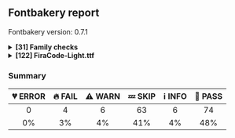 ## Fontbakery report

Fontbakery version: 0.7.1

<details>
<summary><b>[31] Family checks</b></summary>
<details>
<summary>🔥 <b>FAIL:</b> Check font has a license.</summary>

* [com.google.fonts/check/family/has_license](https://github.com/googlefonts/fontbakery/search?q=com.google.fonts/check/family/has_license)
* 🔥 **FAIL** No license file was found. Please add an OFL.txt or a LICENSE.txt file. If you are running fontbakery on a Google Fonts upstream repo, which is fine, just make sure there is a temporary license file in the same folder. [code: no-license]

</details>
<details>
<summary>ℹ <b>INFO:</b> Do we have the latest version of FontBakery installed?</summary>

* [com.google.fonts/check/fontbakery_version](https://github.com/googlefonts/fontbakery/search?q=com.google.fonts/check/fontbakery_version)
* ℹ **INFO** fontbakery (0.7.1)  - Well designed Font QA tool, written in Python 3
  INSTALLED: 0.7.1 (latest)

* 🍞 **PASS** Font Bakery is up-to-date

</details>
<details>
<summary>🍞 <b>PASS:</b> Fonts have equal numbers of glyphs?</summary>

* [com.google.fonts/check/family/equal_numbers_of_glyphs](https://github.com/googlefonts/fontbakery/search?q=com.google.fonts/check/family/equal_numbers_of_glyphs)
* 🍞 **PASS** All font files in this family have an equal total ammount of glyphs.

</details>
<details>
<summary>🍞 <b>PASS:</b> Fonts have equal glyph names?</summary>

* [com.google.fonts/check/family/equal_glyph_names](https://github.com/googlefonts/fontbakery/search?q=com.google.fonts/check/family/equal_glyph_names)
* 🍞 **PASS** All font files have identical glyph names.

</details>
<details>
<summary>🍞 <b>PASS:</b> All tabular figures must have the same width across the RIBBI-family.</summary>

* [com.google.fonts/check/family/tnum_horizontal_metrics](https://github.com/googlefonts/fontbakery/search?q=com.google.fonts/check/family/tnum_horizontal_metrics)
* 🍞 **PASS** OK

</details>
<details>
<summary>🍞 <b>PASS:</b> Does font file include unacceptable control character glyphs?</summary>

* [com.google.fonts/check/family/control_chars](https://github.com/googlefonts/fontbakery/search?q=com.google.fonts/check/family/control_chars)
* 🍞 **PASS** Unacceptable control characters were not identified.

</details>
<details>
<summary>🍞 <b>PASS:</b> Checking all files are in the same directory.</summary>

* [com.google.fonts/check/family/single_directory](https://github.com/googlefonts/fontbakery/search?q=com.google.fonts/check/family/single_directory)
* 🍞 **PASS** All files are in the same directory.

</details>
<details>
<summary>🍞 <b>PASS:</b> Is the command `ftxvalidator` (Apple Font Tool Suite) available?</summary>

* [com.google.fonts/check/ftxvalidator_is_available](https://github.com/googlefonts/fontbakery/search?q=com.google.fonts/check/ftxvalidator_is_available)
* 🍞 **PASS** ftxvalidator is available.

</details>
<details>
<summary>🍞 <b>PASS:</b> Fonts have equal unicode encodings?</summary>

* [com.google.fonts/check/family/equal_unicode_encodings](https://github.com/googlefonts/fontbakery/search?q=com.google.fonts/check/family/equal_unicode_encodings)
* 🍞 **PASS** Fonts have equal unicode encodings.

</details>
<details>
<summary>🍞 <b>PASS:</b> Make sure all font files have the same version value.</summary>

* [com.google.fonts/check/family/equal_font_versions](https://github.com/googlefonts/fontbakery/search?q=com.google.fonts/check/family/equal_font_versions)
* 🍞 **PASS** All font files have the same version.

</details>
<details>
<summary>🍞 <b>PASS:</b> Fonts have consistent PANOSE proportion?</summary>

* [com.google.fonts/check/family/panose_proportion](https://github.com/googlefonts/fontbakery/search?q=com.google.fonts/check/family/panose_proportion)
* 🍞 **PASS** Fonts have consistent PANOSE proportion.

</details>
<details>
<summary>🍞 <b>PASS:</b> Fonts have consistent PANOSE family type?</summary>

* [com.google.fonts/check/family/panose_familytype](https://github.com/googlefonts/fontbakery/search?q=com.google.fonts/check/family/panose_familytype)
* 🍞 **PASS** Fonts have consistent PANOSE family type.

</details>
<details>
<summary>🍞 <b>PASS:</b> Check that OS/2.fsSelection bold & italic settings are unique for each NameID1</summary>

* [com.adobe.fonts/check/family/bold_italic_unique_for_nameid1](https://github.com/googlefonts/fontbakery/search?q=com.adobe.fonts/check/family/bold_italic_unique_for_nameid1)
* 🍞 **PASS** The OS/2.fsSelection bold & italic settings were unique within each compatible family group.

</details>
<details>
<summary>🍞 <b>PASS:</b> Fonts have consistent underline thickness?</summary>

* [com.google.fonts/check/family/underline_thickness](https://github.com/googlefonts/fontbakery/search?q=com.google.fonts/check/family/underline_thickness)
* 🍞 **PASS** Fonts have consistent underline thickness.

</details>
<details>
<summary>🍞 <b>PASS:</b> Verify that each group of fonts with the same nameID 1 has maximum of 4 fonts</summary>

* [com.adobe.fonts/check/family/max_4_fonts_per_family_name](https://github.com/googlefonts/fontbakery/search?q=com.adobe.fonts/check/family/max_4_fonts_per_family_name)
* 🍞 **PASS** There were no more than 4 fonts per family name.

</details>
<details>
<summary>💤 <b>SKIP:</b> Does DESCRIPTION file contain broken links?</summary>

* [com.google.fonts/check/description/broken_links](https://github.com/googlefonts/fontbakery/search?q=com.google.fonts/check/description/broken_links)
* 💤 **SKIP** Unfulfilled Conditions: description

</details>
<details>
<summary>💤 <b>SKIP:</b> Is this a proper HTML snippet?</summary>

* [com.google.fonts/check/description/valid_html](https://github.com/googlefonts/fontbakery/search?q=com.google.fonts/check/description/valid_html)
* 💤 **SKIP** Unfulfilled Conditions: descfile

</details>
<details>
<summary>💤 <b>SKIP:</b> DESCRIPTION.en_us.html must have more than 200 bytes.</summary>

* [com.google.fonts/check/description/min_length](https://github.com/googlefonts/fontbakery/search?q=com.google.fonts/check/description/min_length)
* 💤 **SKIP** Unfulfilled Conditions: description

</details>
<details>
<summary>💤 <b>SKIP:</b> DESCRIPTION.en_us.html must have less than 1000 bytes.</summary>

* [com.google.fonts/check/description/max_length](https://github.com/googlefonts/fontbakery/search?q=com.google.fonts/check/description/max_length)
* 💤 **SKIP** Unfulfilled Conditions: description

</details>
<details>
<summary>💤 <b>SKIP:</b> Check METADATA.pb parse correctly. </summary>

* [com.google.fonts/check/metadata/parses](https://github.com/googlefonts/fontbakery/search?q=com.google.fonts/check/metadata/parses)
* 💤 **SKIP** Font family at 'static' lacks a METADATA.pb file.

</details>
<details>
<summary>💤 <b>SKIP:</b> Font designer field in METADATA.pb must not be 'unknown'.</summary>

* [com.google.fonts/check/metadata/unknown_designer](https://github.com/googlefonts/fontbakery/search?q=com.google.fonts/check/metadata/unknown_designer)
* 💤 **SKIP** Unfulfilled Conditions: family_metadata

</details>
<details>
<summary>💤 <b>SKIP:</b> METADATA.pb: Fontfamily is listed on Google Fonts API?</summary>

* [com.google.fonts/check/metadata/listed_on_gfonts](https://github.com/googlefonts/fontbakery/search?q=com.google.fonts/check/metadata/listed_on_gfonts)
* 💤 **SKIP** Unfulfilled Conditions: family_metadata

</details>
<details>
<summary>💤 <b>SKIP:</b> METADATA.pb: check if fonts field only has unique "full_name" values.</summary>

* [com.google.fonts/check/metadata/unique_full_name_values](https://github.com/googlefonts/fontbakery/search?q=com.google.fonts/check/metadata/unique_full_name_values)
* 💤 **SKIP** Unfulfilled Conditions: family_metadata

</details>
<details>
<summary>💤 <b>SKIP:</b> METADATA.pb: check if fonts field only contains unique style:weight pairs.</summary>

* [com.google.fonts/check/metadata/unique_weight_style_pairs](https://github.com/googlefonts/fontbakery/search?q=com.google.fonts/check/metadata/unique_weight_style_pairs)
* 💤 **SKIP** Unfulfilled Conditions: family_metadata

</details>
<details>
<summary>💤 <b>SKIP:</b> METADATA.pb license is "APACHE2", "UFL" or "OFL"?</summary>

* [com.google.fonts/check/metadata/license](https://github.com/googlefonts/fontbakery/search?q=com.google.fonts/check/metadata/license)
* 💤 **SKIP** Unfulfilled Conditions: family_metadata

</details>
<details>
<summary>💤 <b>SKIP:</b> METADATA.pb should contain at least "menu" and "latin" subsets.</summary>

* [com.google.fonts/check/metadata/menu_and_latin](https://github.com/googlefonts/fontbakery/search?q=com.google.fonts/check/metadata/menu_and_latin)
* 💤 **SKIP** Unfulfilled Conditions: family_metadata

</details>
<details>
<summary>💤 <b>SKIP:</b> METADATA.pb subsets should be alphabetically ordered.</summary>

* [com.google.fonts/check/metadata/subsets_order](https://github.com/googlefonts/fontbakery/search?q=com.google.fonts/check/metadata/subsets_order)
* 💤 **SKIP** Unfulfilled Conditions: family_metadata

</details>
<details>
<summary>💤 <b>SKIP:</b> METADATA.pb: Copyright notice is the same in all fonts?</summary>

* [com.google.fonts/check/metadata/copyright](https://github.com/googlefonts/fontbakery/search?q=com.google.fonts/check/metadata/copyright)
* 💤 **SKIP** Unfulfilled Conditions: family_metadata

</details>
<details>
<summary>💤 <b>SKIP:</b> Check that METADATA.pb family values are all the same.</summary>

* [com.google.fonts/check/metadata/familyname](https://github.com/googlefonts/fontbakery/search?q=com.google.fonts/check/metadata/familyname)
* 💤 **SKIP** Unfulfilled Conditions: family_metadata

</details>
<details>
<summary>💤 <b>SKIP:</b> METADATA.pb: According Google Fonts standards, families should have a Regular style.</summary>

* [com.google.fonts/check/metadata/has_regular](https://github.com/googlefonts/fontbakery/search?q=com.google.fonts/check/metadata/has_regular)
* 💤 **SKIP** Unfulfilled Conditions: family_metadata

</details>
<details>
<summary>💤 <b>SKIP:</b> METADATA.pb: Regular should be 400.</summary>

* [com.google.fonts/check/metadata/regular_is_400](https://github.com/googlefonts/fontbakery/search?q=com.google.fonts/check/metadata/regular_is_400)
* 💤 **SKIP** Unfulfilled Conditions: family_metadata, has_regular_style

</details>
<br>
</details>
<details>
<summary><b>[122] FiraCode-Light.ttf</b></summary>
<details>
<summary>🔥 <b>FAIL:</b> Copyright notices match canonical pattern in fonts</summary>

* [com.google.fonts/check/font_copyright](https://github.com/googlefonts/fontbakery/search?q=com.google.fonts/check/font_copyright)
* 🔥 **FAIL** Name Table entry: Copyright notices should match a pattern similar to: 'Copyright 2017 The Familyname Project Authors (git url)'
But instead we have got: 'Copyright 2012-2015 The Fira Code Project Authors (https://github.com/tonsky/FiraCode)'

</details>
<details>
<summary>🔥 <b>FAIL:</b> PPEM must be an integer on hinted fonts.</summary>

* [com.google.fonts/check/integer_ppem_if_hinted](https://github.com/googlefonts/fontbakery/search?q=com.google.fonts/check/integer_ppem_if_hinted)
* 🔥 **FAIL** This is a hinted font, so it must have bit 3 set on the flags of the head table, so that PPEM values will be rounded into and integer value.

</details>
<details>
<summary>🔥 <b>FAIL:</b> Glyph names are all valid?</summary>

* [com.google.fonts/check/valid_glyphnames](https://github.com/googlefonts/fontbakery/search?q=com.google.fonts/check/valid_glyphnames)
* 🔥 **FAIL** The following glyph names do not comply with naming conventions: ['numbersign_numbersign_numbersign.liga', 'numbersign_numbersign_numbersign_numbersign.liga', 'numbersign_underscore_parenleft.liga', 'quadrantUpperLeftAndLowerLeftAndLowerRight', 'quadrantUpperLeftAndUpperRightAndLowerLeft', 'quadrantUpperLeftAndUpperRightAndLowerRight', 'quadrantUpperRightAndLowerLeftAndLowerRight', 'whiteSquareWithUpperLeftQuadrant', 'whiteSquareWithLowerLeftQuadrant', 'whiteSquareWithLowerRightQuadrant', 'whiteSquareWithUpperRightQuadrant', 'asciitilde_asciitilde_greater.liga'] A glyph name may be up to 31 characters in length, must be entirely comprised of characters from the following set: A-Z a-z 0-9 .(period) _(underscore). and must not start with a digit or period. There are a few exceptions such as the special character ".notdef". The glyph names "twocents", "a1", and "_" are all valid, while "2cents" and ".twocents" are not.

</details>
<details>
<summary>⚠ <b>WARN:</b> Checking OS/2 achVendID.</summary>

* [com.google.fonts/check/vendor_id](https://github.com/googlefonts/fontbakery/search?q=com.google.fonts/check/vendor_id)
* ⚠ **WARN** OS/2 VendorID value 'CTDB' is not a known registered id. You should set it to your own 4 character code, and register that code with Microsoft at https://www.microsoft.com/typography/links/vendorlist.aspx [code: unknown]

</details>
<details>
<summary>⚠ <b>WARN:</b> Check if each glyph has the recommended amount of contours.</summary>

* [com.google.fonts/check/contour_count](https://github.com/googlefonts/fontbakery/search?q=com.google.fonts/check/contour_count)
* ⚠ **WARN** This check inspects the glyph outlines and detects the total number of contours in each of them. The expected values are infered from the typical ammounts of contours observed in a large collection of reference font families. The divergences listed below may simply indicate a significantly different design on some of your glyphs. On the other hand, some of these may flag actual bugs in the font such as glyphs mapped to an incorrect codepoint. Please consider reviewing the design and codepoint assignment of these to make sure they are correct.

The following glyphs do not have the recommended number of contours:

Glyph name: uniE000	Contours detected: 5	Expected: 1
Glyph name: aogonek	Contours detected: 3	Expected: 2
Glyph name: eogonek	Contours detected: 3	Expected: 2
Glyph name: Eng	Contours detected: 2	Expected: 1
Glyph name: Uogonek	Contours detected: 2	Expected: 1
Glyph name: uogonek	Contours detected: 2	Expected: 1
Glyph name: Kappa	Contours detected: 2	Expected: 1
Glyph name: kappa	Contours detected: 2	Expected: 1
Glyph name: uni03CF	Contours detected: 2	Expected: 1
Glyph name: uni040F	Contours detected: 2	Expected: 1
Glyph name: uni0426	Contours detected: 2	Expected: 1
Glyph name: uni0429	Contours detected: 2	Expected: 1
Glyph name: uni0446	Contours detected: 2	Expected: 1
Glyph name: uni0449	Contours detected: 2	Expected: 1
Glyph name: uni04C7	Contours detected: 2	Expected: 1
Glyph name: uni04C8	Contours detected: 2	Expected: 1
Glyph name: uni04FB	Contours detected: 2	Expected: 1 or 3
Glyph name: uni04FE	Contours detected: 2	Expected: 1
Glyph name: uni0524	Contours detected: 2	Expected: 1
Glyph name: uni0525	Contours detected: 2	Expected: 1
Glyph name: uni0527	Contours detected: 2	Expected: 1
Glyph name: uni0528	Contours detected: 2	Expected: 1
Glyph name: uni0529	Contours detected: 2	Expected: 1
Glyph name: uni2552	Contours detected: 1	Expected: 2
Glyph name: uni2553	Contours detected: 1	Expected: 2
Glyph name: uni2555	Contours detected: 1	Expected: 2
Glyph name: uni2556	Contours detected: 1	Expected: 2
Glyph name: uni2558	Contours detected: 1	Expected: 2
Glyph name: uni2559	Contours detected: 1	Expected: 2
Glyph name: uni255B	Contours detected: 1	Expected: 2
Glyph name: uni255C	Contours detected: 1	Expected: 2
Glyph name: uni255E	Contours detected: 1	Expected: 2
Glyph name: uni2561	Contours detected: 1	Expected: 2
Glyph name: ltshade	Contours detected: 60	Expected: 46
Glyph name: shade	Contours detected: 91	Expected: 85
Glyph name: dkshade	Contours detected: 46	Expected: 73
Glyph name: trademark	Contours detected: 1	Expected: 2
Glyph name: uni2158	Contours detected: 3	Expected: 4

</details>
<details>
<summary>⚠ <b>WARN:</b> Combined length of family and style must not exceed 20 characters.</summary>

* [com.google.fonts/check/name/family_and_style_max_length](https://github.com/googlefonts/fontbakery/search?q=com.google.fonts/check/name/family_and_style_max_length)
* ⚠ **WARN** The combined length of family and style exceeds 20 chars in the following 'WINDOWS' entries: FONT_FAMILY_NAME = 'Fira Code Light' / SUBFAMILY_NAME = 'Regular'

</details>
<details>
<summary>⚠ <b>WARN:</b> Checking correctness of monospaced metadata.</summary>

* [com.google.fonts/check/monospace](https://github.com/googlefonts/fontbakery/search?q=com.google.fonts/check/monospace)
* ⚠ **WARN** Font is monospaced but 26 glyphs (1.5643802647412757%) have a different width. You should check the widths of: ['uni200B', 'uniFEFF', 'uni0308', 'uni0307', 'gravecomb', 'acutecomb', 'uni030B', 'uni0302', 'uni030C', 'uni0306', 'uni030A', 'tildecomb', 'uni0304', 'uni0305', 'uni030F', 'uni0313', 'uni0314', 'uni0326', 'uni0327', 'uni0342', 'uni0345', 'null', '_part.numbersign', 'uniE000', 'uniE001', 'uniE002'] [code: mono-outliers]

</details>
<details>
<summary>⚠ <b>WARN:</b> Monospace font has hhea.advanceWidthMax equal to each glyph's advanceWidth?</summary>

* [com.google.fonts/check/monospace_max_advancewidth](https://github.com/googlefonts/fontbakery/search?q=com.google.fonts/check/monospace_max_advancewidth)
* ⚠ **WARN** This seems to be a monospaced font, so advanceWidth value should be the same across all glyphs, but 99.88% of them have a different value: A, Aacute, Abreve, Acircumflex, Adieresis, Agrave, Amacron, Aogonek, Aring, Atilde, AE, AEacute, B, C, Cacute, Ccaron, Ccedilla, Ccircumflex, Cdotaccent, D, Eth, Dcaron, Dcroat, E, Eacute, Ebreve, Ecaron, Ecircumflex, Edieresis, Edotaccent, Egrave, Emacron, Eogonek, F, G, Gbreve, Gcircumflex, uni0122, Gdotaccent, H, Hbar, Hcircumflex, I, IJ, Iacute, Ibreve, Icircumflex, Idieresis, Idotaccent, Igrave, Imacron, Iogonek, Itilde, J, Jcircumflex, K, uni0136, L, Lacute, Lcaron, uni013B, Ldot, Lslash, M, N, Nacute, Ncaron, uni0145, Eng, Ntilde, O, Oacute, Obreve, Ocircumflex, Odieresis, Ograve, Ohungarumlaut, Omacron, Oslash, Oslashacute, Otilde, OE, P, Thorn, Q, R, Racute, Rcaron, uni0156, S, Sacute, Scaron, Scedilla, Scircumflex, uni0218, T, Tbar, Tcaron, uni0162, uni021A, U, Uacute, Ubreve, Ucircumflex, Udieresis, Ugrave, Uhungarumlaut, Umacron, Uogonek, Uring, Utilde, V, W, Wacute, Wcircumflex, Wdieresis, Wgrave, X, Y, Yacute, Ycircumflex, Ydieresis, Ygrave, Z, Zacute, Zcaron, Zdotaccent, Cacute.loclPLK, Nacute.loclPLK, Oacute.loclPLK, Sacute.loclPLK, Zacute.loclPLK, a, aacute, abreve, acircumflex, adieresis, agrave, amacron, aogonek, aring, atilde, ae, aeacute, b, c, cacute, ccaron, ccedilla, ccircumflex, cdotaccent, d, eth, dcaron, dcroat, e, eacute, ebreve, ecaron, ecircumflex, edieresis, edotaccent, egrave, emacron, eogonek, f, g, gbreve, gcircumflex, uni0123, gdotaccent, h, hbar, hcircumflex, i, dotlessi, iacute, ibreve, icircumflex, idieresis, i.loclTRK, igrave, ij, imacron, iogonek, itilde, j, uni0237, jcircumflex, k, uni0137, kgreenlandic, l, lacute, lcaron, uni013C, ldot, lslash, m, n, nacute, napostrophe, ncaron, uni0146, eng, ntilde, o, oacute, obreve, ocircumflex, odieresis, ograve, ohungarumlaut, omacron, oslash, oslashacute, otilde, oe, p, thorn, q, r, racute, rcaron, uni0157, s, sacute, scaron, scedilla, scircumflex, uni0219, germandbls, t, tbar, tcaron, uni0163, uni021B, u, uacute, ubreve, ucircumflex, udieresis, ugrave, uhungarumlaut, umacron, uogonek, uring, utilde, v, w, wacute, wcircumflex, wdieresis, wgrave, x, y, yacute, ycircumflex, ydieresis, ygrave, z, zacute, zcaron, zdotaccent, cacute.loclPLK, nacute.loclPLK, oacute.loclPLK, sacute.loclPLK, zacute.loclPLK, x.multiply, r.ss01, w_w_w.liga, ordfeminine, ordmasculine, uni207F, uni052C, uni052A, uni052E, uni0528, uni0410, uni0411, uni0412, uni0413, uni0403, uni0490, uni0414, uni0415, uni0400, uni0401, uni0416, uni0417, uni0418, uni0419, uni040D, uni048A, uni041A, uni040C, uni041B, uni041C, uni041D, uni041E, uni041F, uni0420, uni0421, uni0422, uni0423, uni040E, uni0424, uni0425, uni0427, uni0426, uni0428, uni0429, uni040F, uni042C, uni042A, uni042B, uni0409, uni040A, uni0405, uni0404, uni042D, uni0406, uni0407, uni0408, uni040B, uni042E, uni042F, uni0402, uni0460, uni0462, uni0464, uni0466, uni0468, uni046A, uni046C, uni046E, uni0470, uni0472, uni0474, uni0476, uni0478, uni0492, uni0494, uni0496, uni0498, uni049A, uni049C, uni049E, uni04A0, uni04A2, uni04A4, uni04A6, uni0524, uni04A8, uni04AA, uni04AC, Ustraitcy, Ustraitstrokecy, uni04B2, uni04B4, uni04B6, uni04B8, uni04BA, uni0526, uni04BC, uni04BE, uni04C0, uni04C1, uni04C3, uni04C5, uni04C7, uni04C9, uni04CB, uni04CD, uni04D0, uni04D2, uni04D4, uni04D6, uni04D8, uni04DA, uni04DC, uni04DE, uni04E0, uni04E2, uni04E4, uni04E6, uni04E8, uni04EA, uni04EC, uni04EE, uni04F0, uni04F2, uni04F4, uni04F6, uni04F8, uni04FA, uni04FC, uni04FE, uni0500, uni0502, uni0504, uni0506, uni0508, uni050A, uni050C, uni050E, uni0510, uni0512, uni0514, uni0516, uni0518, uni051A, uni051C, uni051E, uni0520, uni0522, uni048C, uni048E, uni0430, uni0431, uni0432, uni0433, uni0453, uni0491, uni0434, uni0435, uni0450, uni0451, uni0436, uni0437, uni0438, uni0439, uni045D, uni048B, uni043A, uni045C, uni043B, uni043C, uni043D, uni043E, uni043F, uni0440, uni0441, uni0442, uni0443, uni045E, uni0444, uni0445, uni0447, uni0446, uni0448, uni0449, uni045F, uni044C, uni044A, uni044B, uni0459, uni045A, uni0455, uni0454, uni044D, uni0456, uni0457, uni0458, uni045B, uni044E, uni044F, uni0452, uni0461, uni0463, uni0465, uni0467, uni0469, uni046B, uni046D, uni046F, uni0471, uni0473, uni0475, uni0477, uni0479, uni0493, uni0495, uni0497, uni0499, uni049B, uni049D, uni049F, uni04A1, uni04A3, uni04A5, uni0525, uni04A7, uni04A9, uni04AB, uni04AD, ustraitcy, ustraitstrokecy, uni04B3, uni04B5, uni04B7, uni04B9, uni04BB, uni0527, uni04BD, uni04BF, uni04CF, uni04C2, uni04C4, uni04C6, uni04C8, uni04CA, uni04CC, uni04CE, uni04D1, uni04D3, uni04D5, uni04D7, uni04D9, uni04DB, uni04DD, uni04DF, uni04E1, uni04E3, uni04E5, uni04E7, uni04E9, uni04EB, uni04ED, uni04EF, uni04F1, uni04F3, uni04F5, uni04F7, uni04F9, uni04FB, uni04FD, uni04FF, uni0501, uni0503, uni0505, uni0507, uni0509, uni050B, uni050D, uni050F, uni0511, uni0513, uni0515, uni0517, uni0519, uni051B, uni051D, uni051F, uni0521, uni0523, uni048D, uni048F, uni052D, uni052B, uni052F, uni0529, Yotgreek, Alpha, Beta, Gamma, uni0394, Epsilon, Zeta, Eta, Theta, Iota, Kappa, Lambda, Mu, Nu, Xi, Omicron, Pi, Rho, Sigma, Tau, Upsilon, Phi, Chi, Psi, uni03A9, Alphatonos, Epsilontonos, Etatonos, Iotatonos, Omicrontonos, Upsilontonos, Omegatonos, Iotadieresis, Upsilondieresis, uni0370, uni0372, uni0376, uni03D8, uni03DA, uni03DC, uni03DE, uni03E0, uni03CF, uni03D2, uni03D3, uni03D4, uni03F4, uni03F7, uni03F9, uni03FA, uni03FD, uni03FE, uni03FF, uni1F08, uni1F09, uni1F0A, uni1F0B, uni1F0C, uni1F0D, uni1F0E, uni1F0F, uni1FBA, uni1FBB, uni1FB8, uni1FB9, uni1FBC, uni1F88, uni1F89, uni1F8A, uni1F8B, uni1F8C, uni1F8D, uni1F8E, uni1F8F, uni1F18, uni1F19, uni1F1A, uni1F1B, uni1F1C, uni1F1D, uni1FC8, uni1FC9, uni1F28, uni1F29, uni1F2A, uni1F2B, uni1F2C, uni1F2D, uni1F2E, uni1F2F, uni1FCA, uni1FCB, uni1FCC, uni1F98, uni1F99, uni1F9A, uni1F9B, uni1F9C, uni1F9D, uni1F9E, uni1F9F, uni1F38, uni1F39, uni1F3A, uni1F3B, uni1F3C, uni1F3D, uni1F3E, uni1F3F, uni1FDA, uni1FDB, uni1FD8, uni1FD9, uni1F48, uni1F49, uni1F4A, uni1F4B, uni1F4C, uni1F4D, uni1FF8, uni1FF9, uni1FEC, uni1F59, uni1F5B, uni1F5D, uni1F5F, uni1FEA, uni1FEB, uni1FE8, uni1FE9, uni1F68, uni1F69, uni1F6A, uni1F6B, uni1F6C, uni1F6D, uni1F6E, uni1F6F, uni1FFA, uni1FFB, uni1FFC, uni1FA8, uni1FA9, uni1FAA, uni1FAB, uni1FAC, uni1FAD, uni1FAE, uni1FAF, alpha, beta, gamma, delta, epsilon, zeta, eta, theta, iota, kappa, lambda, uni03BC, nu, xi, omicron, pi, rho, uni03C2, sigma, tau, upsilon, phi, chi, psi, omega, iotatonos, iotadieresis, iotadieresistonos, upsilontonos, upsilondieresis, upsilondieresistonos, omicrontonos, omegatonos, alphatonos, epsilontonos, etatonos, uni0371, uni0373, uni0377, reversedlunatesigmasymbol, dottedlunatesigmasymbol, reverseddottedlunatesigmasymbol, uni03D9, uni03DB, uni03DD, uni03DF, uni03E1, uni03D7, uni03D0, uni03D1, uni03D5, uni03D6, uni03F0, uni03F1, uni03F2, uni03F3, uni03F5, uni03F8, uni03FB, uni03FC, uni1F00, uni1F01, uni1F02, uni1F03, uni1F04, uni1F05, uni1F06, uni1F07, uni1F70, uni1F71, uni1FB6, uni1FB0, uni1FB1, uni1FB3, uni1FB2, uni1FB4, uni1F80, uni1F81, uni1F82, uni1F83, uni1F84, uni1F85, uni1F86, uni1F87, uni1FB7, uni1F10, uni1F11, uni1F12, uni1F13, uni1F14, uni1F15, uni1F72, uni1F73, uni1F20, uni1F21, uni1F22, uni1F23, uni1F24, uni1F25, uni1F26, uni1F27, uni1F74, uni1F75, uni1FC6, uni1FC3, uni1FC2, uni1FC4, uni1F90, uni1F91, uni1F92, uni1F93, uni1F94, uni1F95, uni1F96, uni1F97, uni1FC7, uni1F30, uni1F31, uni1F32, uni1F33, uni1F34, uni1F35, uni1F36, uni1F37, uni1F76, uni1F77, uni1FD6, uni1FD0, uni1FD1, uni1FD2, uni1FD3, uni1FD7, uni1F40, uni1F41, uni1F42, uni1F43, uni1F44, uni1F45, uni1F78, uni1F79, uni1FE4, uni1FE5, uni1F50, uni1F51, uni1F52, uni1F53, uni1F54, uni1F55, uni1F56, uni1F57, uni1F7A, uni1F7B, uni1FE6, uni1FE0, uni1FE1, uni1FE2, uni1FE3, uni1FE7, uni1F60, uni1F61, uni1F62, uni1F63, uni1F64, uni1F65, uni1F66, uni1F67, uni1F7C, uni1F7D, uni1FF6, uni1FF3, uni1FF2, uni1FF4, uni1FA0, uni1FA1, uni1FA2, uni1FA3, uni1FA4, uni1FA5, uni1FA6, uni1FA7, uni1FF7, uni1FBE, uni037A, zero, one, two, three, four, five, six, seven, eight, nine, zero.tosf, one.tosf, two.tosf, three.tosf, four.tosf, five.tosf, six.tosf, seven.tosf, eight.tosf, nine.tosf, zero.tosf.zero, zero.zero, uni2080, uni2081, uni2082, uni2083, uni2084, uni2085, uni2086, uni2087, uni2088, uni2089, zero.dnom, one.dnom, two.dnom, three.dnom, four.dnom, five.dnom, six.dnom, seven.dnom, eight.dnom, nine.dnom, zero.numr, one.numr, two.numr, three.numr, four.numr, five.numr, six.numr, seven.numr, eight.numr, nine.numr, uni2070, uni00B9, uni00B2, uni00B3, uni2074, uni2075, uni2076, uni2077, uni2078, uni2079, fraction, uni215F, onehalf, uni2153, uni2154, onequarter, threequarters, uni2155, uni2156, uni2157, uni2158, uni2159, uni215A, oneeighth, threeeighths, fiveeighths, seveneighths, asterisk, backslash, periodcentered, bullet, colon, comma, ellipsis, exclam, exclamdown, numbersign, period, question, questiondown, quotedbl, quotesingle, semicolon, slash, uni204A, underscore, underscoredbl, exclamdown.case, questiondown.case, asterisk.lc, numbersign.tosf, colon.uc, uni208D, uni208E, braceleft, braceright, bracketleft, bracketright, parenleft, parenright, uni207D, uni207E, braceleft.case, braceright.case, bracketleft.case, bracketright.case, parenleft.case, parenright.case, parenleft.dnom, parenright.dnom, parenleft.numr, parenright.numr, uni2015, emdash, endash, figuredash, hyphen, uni00AD, emdash.case, endash.case, hyphen.case, uni00AD.case, hyphen.lc, figuredash.tosf, guillemotleft, guillemotright, guilsinglleft, guilsinglright, quotedblbase, quotedblleft, quotedblright, quoteleft, quoteright, quotesinglbase, guillemotleft.case, guillemotright.case, guilsinglleft.case, guilsinglright.case, asterisk_asterisk.liga, asterisk_asterisk_asterisk.liga, asterisk_greater.liga, asterisk_slash.liga, braceleft_bar.liga, bracketleft_bar.liga, bracketright_numbersign.liga, colon_colon.liga, colon_colon_colon.liga, colon_colon_equal.liga, colon_equal.liga, colon_greater.liga, colon_less.liga, exclam_exclam.liga, exclam_exclam_period.liga, exclam_equal.liga, exclam_equal_equal.liga, hyphen_bar.liga, hyphen_hyphen.liga, hyphen_hyphen_hyphen.liga, hyphen_hyphen_greater.liga, hyphen_greater.liga, hyphen_greater_greater.liga, hyphen_less.liga, hyphen_less_less.liga, hyphen_asciitilde.liga, numbersign_braceleft.liga, numbersign_bracketleft.liga, numbersign_colon.liga, numbersign_exclam.liga, numbersign_numbersign.liga, numbersign_numbersign_numbersign.liga, numbersign_numbersign_numbersign_numbersign.liga, numbersign_equal.liga, numbersign_parenleft.liga, numbersign_question.liga, numbersign_underscore.liga, numbersign_underscore_parenleft.liga, period_hyphen.liga, period_equal.liga, period_period.liga, period_period_equal.liga, period_period_less.liga, period_period_period.liga, period_question.liga, question_colon.liga, question_equal.liga, question_period.liga, question_question.liga, semicolon_semicolon.liga, slash_asterisk.liga, slash_equal.liga, slash_equal_equal.liga, slash_greater.liga, slash_slash.liga, slash_slash_slash.liga, underscore_bar_underscore.liga, underscore_underscore.liga, numbersign_colon.liga_rem, anoteleia, uni037E, uni2007, uni2008, space, uni00A0, uni200B, space.frac, uni2007.tf, uni2007.tosf, CR, uniFEFF, cent, currency, dollar, uni20AF, Euro, florin, uni20BA, uni20BD, uni20B9, sterling, yen, cent.tosf, currency.tosf, dollar.tosf, uni20AF.tosf, Euro.tosf, uni20BA.tosf, uni20BD.tosf, uni20B9.tosf, sterling.tosf, yen.tosf, uni2219, uni2215, equalsinferior, uni207C, equivalence, integralbt, integraltp, uni208B, uni207B, plus, minus, multiply, divide, equal, notequal, greater, less, greaterequal, lessequal, plusminus, approxequal, asciitilde, logicalnot, infinity, intersection, integral, uni2206, product, summation, radical, uni00B5, partialdiff, percent, perthousand, uni208A, uni207A, revlogicalnot, infinity.case, plus.dnom, minus.dnom, equal.dnom, plus.lc, plus.numr, minus.numr, equal.numr, plus.tosf, minus.tosf, multiply.tosf, divide.tosf, equal.tosf, notequal.tosf, greater.tosf, less.tosf, greaterequal.tosf, lessequal.tosf, plusminus.tosf, approxequal.tosf, asciitilde.tosf, logicalnot.tosf, infinity.tosf, integral.tosf, product.tosf, summation.tosf, radical.tosf, partialdiff.tosf, percent.tosf, perthousand.tosf, arrowup, uni2197, arrowright, uni2198, arrowdown, uni2199, arrowleft, uni2196, arrowboth, arrowupdown, uni21E7, uni21E8, uni21E9, uni21E6, uni2B06, uni2B07, uni2B05, blackRightArrow, uni2581, uni2582, uni2583, downBlock, uni2585, uni2586, uni2587, block, upBlock, uni2594, uni258F, uni258E, uni258D, lfblock, uni258B, uni258A, uni2589, rtblock, uni2595, quadrantLowerLeft, quadrantLowerRight, quadrantUpperLeft, quadrantUpperLeftAndLowerLeftAndLowerRight, quadrantUpperLeftAndLowerRight, quadrantUpperLeftAndUpperRightAndLowerLeft, quadrantUpperLeftAndUpperRightAndLowerRight, quadrantUpperRight, quadrantUpperRightAndLowerLeft, quadrantUpperRightAndLowerLeftAndLowerRight, ltshade, shade, dkshade, uni25CF, circle, uni25EF, uni25D0, uni25D1, uni25D2, uni25D3, uni25D6, uni25D7, uni25D5, uni25F4, uni25F5, uni25F6, uni25F7, uni25C9, uni25CE, invcircle, uni25DA, uni25DB, uni25E0, uni25E1, uni25DC, uni25DD, uni25DE, uni25DF, uni25C6, uni25C7, lozenge, uni25AE, filledrect, uni25AD, uni25AF, uni250C, uni2514, uni2510, uni2518, uni253C, uni252C, uni2534, uni251C, uni2524, uni2500, uni2502, uni2561, uni2562, uni2556, uni2555, uni2563, uni2551, uni2557, uni255D, uni255C, uni255B, uni255E, uni255F, uni255A, uni2554, uni2569, uni2566, uni2560, uni2550, uni256C, uni2567, uni2568, uni2564, uni2565, uni2559, uni2558, uni2552, uni2553, uni256B, uni256A, filledbox, uni25A1, whiteSquareWithRoundedCorners, uni25A3, uni25AA, uni25AB, uni25E7, uni25E8, uni25E9, uni25EA, uni25EB, whiteSquareWithUpperLeftQuadrant, whiteSquareWithLowerLeftQuadrant, whiteSquareWithLowerRightQuadrant, whiteSquareWithUpperRightQuadrant, triagupTriangle, uni25B6, triangledown, uni25C0, triangleright, triaglf, blackUpperRightTriangle, blackLowerRightTriangle, blackLowerLeftTriangle, blackUpperLeftTriangle, uni2530, uni2512, uni2527, uni250E, uni251F, uni2541, uni252F, uni2511, uni2529, uni250D, uni2521, uni2547, uni254D, uni254F, uni257B, uni2533, uni2513, uni250F, uni2501, uni2578, uni257E, uni257A, uni2579, uni253B, uni251B, uni257F, uni2517, uni2503, uni254B, uni252B, uni2523, uni2545, uni252D, uni2535, uni253D, uni2532, uni253A, uni254A, uni2543, uni2573, uni2572, uni2571, uni254C, uni254E, uni2577, uni2574, uni257C, uni2576, uni2575, uni257D, uni2546, uni252E, uni2536, uni253E, uni2531, uni2539, uni2549, uni2544, uni2540, uni2538, uni2526, uni251A, uni251E, uni2516, uni2548, uni2537, uni252A, uni2519, uni2522, uni2515, uni2542, uni2528, uni2520, uni253F, uni2525, uni251D, lozenge.tosf, uni2610, uni2611, uni2612, uni2620, uni2639, smileface, invsmileface, sun, female, male, spade, club, heart, diamond, musicalnote, musicalnotedbl, uni2713, at, ampersand, paragraph, section, copyright, registered, trademark, degree, bar, brokenbar, uni2113, dagger, daggerdbl, estimated, uni2116, asciicircum, globeWithMeridians, house, uni21EA, uni2327, uni232B, uni2326, uni2328, uni23CE, uni218B, uni218A, section.tosf, degree.tosf, dagger.tosf, daggerdbl.tosf, ampersand_ampersand.liga, bar_bar.liga, bar_bar_bar_greater.liga, bar_bar_equal.liga, bar_bar_greater.liga, bar_braceright.liga, bar_bracketright.liga, bar_hyphen.liga, bar_equal.liga, bar_greater.liga, asciicircum_equal.liga, dollar_greater.liga, plus_plus.liga, plus_plus_plus.liga, plus_greater.liga, equal_colon_equal.liga, equal_exclam_equal.liga, equal_equal.liga, equal_equal_equal.liga, equal_equal_greater.liga, equal_greater.liga, equal_greater_greater.liga, equal_less_less.liga, equal_slash_equal.liga, greater_colon.liga, greater_hyphen.liga, greater_hyphen_greater.liga, greater_equal.liga, greater_equal_greater.liga, greater_greater.liga, greater_greater_hyphen.liga, greater_greater_equal.liga, greater_greater_greater.liga, less_asterisk.liga, less_asterisk_greater.liga, less_bar.liga, less_bar_bar.liga, less_bar_bar_bar.liga, less_bar_greater.liga, less_colon.liga, less_dollar.liga, less_dollar_greater.liga, less_exclam_hyphen_hyphen.liga, less_hyphen.liga, less_hyphen_hyphen.liga, less_hyphen_greater.liga, less_hyphen_less.liga, less_plus.liga, less_plus_greater.liga, less_equal.liga, less_equal_equal.liga, less_equal_equal_greater.liga, less_equal_greater.liga, less_equal_less.liga, less_greater.liga, less_less.liga, less_less_hyphen.liga, less_less_equal.liga, less_less_less.liga, less_asciitilde.liga, less_asciitilde_greater.liga, less_asciitilde_asciitilde.liga, less_slash.liga, less_slash_greater.liga, asciitilde_at.liga, asciitilde_hyphen.liga, asciitilde_equal.liga, asciitilde_greater.liga, asciitilde_asciitilde.liga, asciitilde_asciitilde_greater.liga, percent_percent.liga, uni03F6, uni0374, uni0375, uni0308, uni0307, gravecomb, acutecomb, uni030B, uni0302, uni030C, uni0306, uni030A, tildecomb, uni0304, uni0305, uni030F, uni0313, uni0314, uni0326, uni0327, strokeshortoverlay, strokelongoverlay, uni0326.case, uni02BC, uni02BA, uni02C9, uni02B9, acute, breve, caron, cedilla, circumflex, dieresis, dotaccent, grave, hungarumlaut, macron, ogonek, ring, tilde, caron.alt, acute.case, breve.case, caron.case, cedilla.case, circumflex.case, dieresis.case, dotaccent.case, grave.case, hungarumlaut.case, macron.case, ring.case, tilde.case, acute.loclPLK, acute.case.loclPLK, ogonek.thin, uni0342, uni0345, tonos, tonos.case, dieresistonos, uni1FBF, uni1FBD, uni1FFE, uni1FCD, uni1FDD, uni1FCE, uni1FDE, uni1FCF, uni1FDF, uni1FED, uni1FEE, uni1FC1, uni1FEF, uni1FFD, uni1FC0, uni1FEF.case, uni1FFD.case, LIG, TseHelpercy, tsehelpercy, descRoundcy, descStraightcy, descStraightcy.case, brevecy, brevecy.case, null, dieresisacutecomb, dieresisgravecomb, descTailcy.case, KsicyHELPER, hookHELPER, hookHELPER.case, ksicyHELPER, dieresistilde, _part.greater, _part.question, _part.ampersand, _part.less2, _part.greater2, _part.asterisk, _part.plus, _part.dot, uniE000, uniE001, uniE002, uniE003, uniE0A0, uniE0A1, uniE0A2, uniE0B0, uniE0B1, uniE0B2, uniE0B3 [code: should-be-monospaced]
* ⚠ **WARN** Double-width and/or zero-width glyphs were detected. These glyphs should be set to the same width as all others and then add GPOS single pos lookups that zeros/doubles the widths as needed: uni200B, uniFEFF, uni0308, uni0307, gravecomb, acutecomb, uni030B, uni0302, uni030C, uni0306, uni030A, tildecomb, uni0304, uni0305, uni030F, uni0313, uni0314, uni0326, uni0327, uni0342, uni0345, null, uniE000, uniE001, uniE002 [code: variable-monospaced]

</details>
<details>
<summary>⚠ <b>WARN:</b> Does GPOS table have kerning information?</summary>

* [com.google.fonts/check/gpos_kerning_info](https://github.com/googlefonts/fontbakery/search?q=com.google.fonts/check/gpos_kerning_info)
* ⚠ **WARN** GPOS table lacks kerning information.

</details>
<details>
<summary>💤 <b>SKIP:</b> Check copyright namerecords match license file.</summary>

* [com.google.fonts/check/name/license](https://github.com/googlefonts/fontbakery/search?q=com.google.fonts/check/name/license)
* 💤 **SKIP** Unfulfilled Conditions: license

</details>
<details>
<summary>💤 <b>SKIP:</b> Checks METADATA.pb font.name field matches family name declared on the name table.</summary>

* [com.google.fonts/check/metadata/nameid/family_name](https://github.com/googlefonts/fontbakery/search?q=com.google.fonts/check/metadata/nameid/family_name)
* 💤 **SKIP** Unfulfilled Conditions: font_metadata

</details>
<details>
<summary>💤 <b>SKIP:</b> Checks METADATA.pb font.post_script_name matches postscript name declared on the name table.</summary>

* [com.google.fonts/check/metadata/nameid/post_script_name](https://github.com/googlefonts/fontbakery/search?q=com.google.fonts/check/metadata/nameid/post_script_name)
* 💤 **SKIP** Unfulfilled Conditions: font_metadata

</details>
<details>
<summary>💤 <b>SKIP:</b> METADATA.pb font.full_name value matches fullname declared on the name table?</summary>

* [com.google.fonts/check/metadata/nameid/full_name](https://github.com/googlefonts/fontbakery/search?q=com.google.fonts/check/metadata/nameid/full_name)
* 💤 **SKIP** Unfulfilled Conditions: font_metadata

</details>
<details>
<summary>💤 <b>SKIP:</b> METADATA.pb font.name value should be same as the family name declared on the name table.</summary>

* [com.google.fonts/check/metadata/nameid/font_name](https://github.com/googlefonts/fontbakery/search?q=com.google.fonts/check/metadata/nameid/font_name)
* 💤 **SKIP** Unfulfilled Conditions: font_metadata

</details>
<details>
<summary>💤 <b>SKIP:</b> METADATA.pb font.full_name and font.post_script_name fields have equivalent values ?</summary>

* [com.google.fonts/check/metadata/match_fullname_postscript](https://github.com/googlefonts/fontbakery/search?q=com.google.fonts/check/metadata/match_fullname_postscript)
* 💤 **SKIP** Unfulfilled Conditions: font_metadata

</details>
<details>
<summary>💤 <b>SKIP:</b> METADATA.pb font.filename and font.post_script_name fields have equivalent values?</summary>

* [com.google.fonts/check/metadata/match_filename_postscript](https://github.com/googlefonts/fontbakery/search?q=com.google.fonts/check/metadata/match_filename_postscript)
* 💤 **SKIP** Unfulfilled Conditions: font_metadata

</details>
<details>
<summary>💤 <b>SKIP:</b> METADATA.pb font.name field contains font name in right format?</summary>

* [com.google.fonts/check/metadata/valid_name_values](https://github.com/googlefonts/fontbakery/search?q=com.google.fonts/check/metadata/valid_name_values)
* 💤 **SKIP** Unfulfilled Conditions: font_metadata

</details>
<details>
<summary>💤 <b>SKIP:</b> METADATA.pb font.full_name field contains font name in right format?</summary>

* [com.google.fonts/check/metadata/valid_full_name_values](https://github.com/googlefonts/fontbakery/search?q=com.google.fonts/check/metadata/valid_full_name_values)
* 💤 **SKIP** Unfulfilled Conditions: font_metadata

</details>
<details>
<summary>💤 <b>SKIP:</b> METADATA.pb font.filename field contains font name in right format?</summary>

* [com.google.fonts/check/metadata/valid_filename_values](https://github.com/googlefonts/fontbakery/search?q=com.google.fonts/check/metadata/valid_filename_values)
* 💤 **SKIP** Unfulfilled Conditions: family_metadata

</details>
<details>
<summary>💤 <b>SKIP:</b> METADATA.pb font.post_script_name field contains font name in right format?</summary>

* [com.google.fonts/check/metadata/valid_post_script_name_values](https://github.com/googlefonts/fontbakery/search?q=com.google.fonts/check/metadata/valid_post_script_name_values)
* 💤 **SKIP** Unfulfilled Conditions: font_metadata

</details>
<details>
<summary>💤 <b>SKIP:</b> Copyright notices match canonical pattern in METADATA.pb</summary>

* [com.google.fonts/check/metadata/valid_copyright](https://github.com/googlefonts/fontbakery/search?q=com.google.fonts/check/metadata/valid_copyright)
* 💤 **SKIP** Unfulfilled Conditions: font_metadata

</details>
<details>
<summary>💤 <b>SKIP:</b> Copyright notice on METADATA.pb should not contain 'Reserved Font Name'.</summary>

* [com.google.fonts/check/metadata/reserved_font_name](https://github.com/googlefonts/fontbakery/search?q=com.google.fonts/check/metadata/reserved_font_name)
* 💤 **SKIP** Unfulfilled Conditions: font_metadata

</details>
<details>
<summary>💤 <b>SKIP:</b> METADATA.pb: Copyright notice shouldn't exceed 500 chars.</summary>

* [com.google.fonts/check/metadata/copyright_max_length](https://github.com/googlefonts/fontbakery/search?q=com.google.fonts/check/metadata/copyright_max_length)
* 💤 **SKIP** Unfulfilled Conditions: font_metadata

</details>
<details>
<summary>💤 <b>SKIP:</b> METADATA.pb: Filename is set canonically?</summary>

* [com.google.fonts/check/metadata/canonical_filename](https://github.com/googlefonts/fontbakery/search?q=com.google.fonts/check/metadata/canonical_filename)
* 💤 **SKIP** Unfulfilled Conditions: font_metadata, canonical_filename

</details>
<details>
<summary>💤 <b>SKIP:</b> METADATA.pb font.style "italic" matches font internals?</summary>

* [com.google.fonts/check/metadata/italic_style](https://github.com/googlefonts/fontbakery/search?q=com.google.fonts/check/metadata/italic_style)
* 💤 **SKIP** Unfulfilled Conditions: font_metadata

</details>
<details>
<summary>💤 <b>SKIP:</b> METADATA.pb font.style "normal" matches font internals?</summary>

* [com.google.fonts/check/metadata/normal_style](https://github.com/googlefonts/fontbakery/search?q=com.google.fonts/check/metadata/normal_style)
* 💤 **SKIP** Unfulfilled Conditions: font_metadata

</details>
<details>
<summary>💤 <b>SKIP:</b> METADATA.pb font.name and font.full_name fields match the values declared on the name table?</summary>

* [com.google.fonts/check/metadata/nameid/family_and_full_names](https://github.com/googlefonts/fontbakery/search?q=com.google.fonts/check/metadata/nameid/family_and_full_names)
* 💤 **SKIP** Unfulfilled Conditions: font_metadata

</details>
<details>
<summary>💤 <b>SKIP:</b> METADATA.pb: Check if fontname is not camel cased.</summary>

* [com.google.fonts/check/metadata/fontname_not_camel_cased](https://github.com/googlefonts/fontbakery/search?q=com.google.fonts/check/metadata/fontname_not_camel_cased)
* 💤 **SKIP** Unfulfilled Conditions: font_metadata

</details>
<details>
<summary>💤 <b>SKIP:</b> METADATA.pb: Check font name is the same as family name.</summary>

* [com.google.fonts/check/metadata/match_name_familyname](https://github.com/googlefonts/fontbakery/search?q=com.google.fonts/check/metadata/match_name_familyname)
* 💤 **SKIP** Unfulfilled Conditions: family_metadata, font_metadata

</details>
<details>
<summary>💤 <b>SKIP:</b> METADATA.pb: Check that font weight has a canonical value.</summary>

* [com.google.fonts/check/metadata/canonical_weight_value](https://github.com/googlefonts/fontbakery/search?q=com.google.fonts/check/metadata/canonical_weight_value)
* 💤 **SKIP** Unfulfilled Conditions: font_metadata

</details>
<details>
<summary>💤 <b>SKIP:</b> Checking OS/2 usWeightClass matches weight specified at METADATA.pb.</summary>

* [com.google.fonts/check/metadata/os2_weightclass](https://github.com/googlefonts/fontbakery/search?q=com.google.fonts/check/metadata/os2_weightclass)
* 💤 **SKIP** Unfulfilled Conditions: font_metadata

</details>
<details>
<summary>💤 <b>SKIP:</b> METADATA.pb weight matches postScriptName.</summary>

* [com.google.fonts/check/metadata/match_weight_postscript](https://github.com/googlefonts/fontbakery/search?q=com.google.fonts/check/metadata/match_weight_postscript)
* 💤 **SKIP** Unfulfilled Conditions: font_metadata

</details>
<details>
<summary>💤 <b>SKIP:</b> METADATA.pb: Font styles are named canonically?</summary>

* [com.google.fonts/check/metatada/canonical_style_names](https://github.com/googlefonts/fontbakery/search?q=com.google.fonts/check/metatada/canonical_style_names)
* 💤 **SKIP** Unfulfilled Conditions: font_metadata

</details>
<details>
<summary>💤 <b>SKIP:</b> Version number has increased since previous release on Google Fonts?</summary>

* [com.google.fonts/check/version_bump](https://github.com/googlefonts/fontbakery/search?q=com.google.fonts/check/version_bump)
* 💤 **SKIP** Unfulfilled Conditions: api_gfonts_ttFont, github_gfonts_ttFont

</details>
<details>
<summary>💤 <b>SKIP:</b> Glyphs are similiar to Google Fonts version?</summary>

* [com.google.fonts/check/production_glyphs_similarity](https://github.com/googlefonts/fontbakery/search?q=com.google.fonts/check/production_glyphs_similarity)
* 💤 **SKIP** Unfulfilled Conditions: api_gfonts_ttFont

</details>
<details>
<summary>💤 <b>SKIP:</b> Check font has same encoded glyphs as version hosted on fonts.google.com</summary>

* [com.google.fonts/check/production_encoded_glyphs](https://github.com/googlefonts/fontbakery/search?q=com.google.fonts/check/production_encoded_glyphs)
* 💤 **SKIP** Unfulfilled Conditions: api_gfonts_ttFont

</details>
<details>
<summary>💤 <b>SKIP:</b> Copyright field for this font on METADATA.pb matches all copyright notice entries on the name table ?</summary>

* [com.google.fonts/check/metadata/nameid/copyright](https://github.com/googlefonts/fontbakery/search?q=com.google.fonts/check/metadata/nameid/copyright)
* 💤 **SKIP** Unfulfilled Conditions: font_metadata

</details>
<details>
<summary>💤 <b>SKIP:</b> Check a static ttf can be generated from a variable font. </summary>

* [com.google.fonts/check/varfont/generate_static](https://github.com/googlefonts/fontbakery/search?q=com.google.fonts/check/varfont/generate_static)
* 💤 **SKIP** Unfulfilled Conditions: is_variable_font

</details>
<details>
<summary>💤 <b>SKIP:</b> Check that variable fonts have an HVAR table. </summary>

* [com.google.fonts/check/varfont/has_HVAR](https://github.com/googlefonts/fontbakery/search?q=com.google.fonts/check/varfont/has_HVAR)
* 💤 **SKIP** Unfulfilled Conditions: is_variable_font

</details>
<details>
<summary>💤 <b>SKIP:</b> All name entries referenced by fvar instances exist on the name table?</summary>

* [com.google.fonts/check/fvar_name_entries](https://github.com/googlefonts/fontbakery/search?q=com.google.fonts/check/fvar_name_entries)
* 💤 **SKIP** Unfulfilled Conditions: is_variable_font

</details>
<details>
<summary>💤 <b>SKIP:</b> A variable font must have named instances.</summary>

* [com.google.fonts/check/varfont_has_instances](https://github.com/googlefonts/fontbakery/search?q=com.google.fonts/check/varfont_has_instances)
* 💤 **SKIP** Unfulfilled Conditions: is_variable_font

</details>
<details>
<summary>💤 <b>SKIP:</b> Variable font weight coordinates must be multiples of 100.</summary>

* [com.google.fonts/check/varfont_weight_instances](https://github.com/googlefonts/fontbakery/search?q=com.google.fonts/check/varfont_weight_instances)
* 💤 **SKIP** Unfulfilled Conditions: is_variable_font

</details>
<details>
<summary>💤 <b>SKIP:</b> Are there caret positions declared for every ligature?</summary>

* [com.google.fonts/check/ligature_carets](https://github.com/googlefonts/fontbakery/search?q=com.google.fonts/check/ligature_carets)
* 💤 **SKIP** Unfulfilled Conditions: ligature_glyphs

</details>
<details>
<summary>💤 <b>SKIP:</b> Is there kerning info for non-ligated sequences?</summary>

* [com.google.fonts/check/kerning_for_non_ligated_sequences](https://github.com/googlefonts/fontbakery/search?q=com.google.fonts/check/kerning_for_non_ligated_sequences)
* 💤 **SKIP** Unfulfilled Conditions: ligatures, has_kerning_info

</details>
<details>
<summary>💤 <b>SKIP:</b> FontForge validation outputs error messages?</summary>

* [com.google.fonts/check/fontforge_stderr](https://github.com/googlefonts/fontbakery/search?q=com.google.fonts/check/fontforge_stderr)
* 💤 **SKIP** Unfulfilled Conditions: fontforge_check_results

</details>
<details>
<summary>💤 <b>SKIP:</b> FontForge checks.</summary>

* [com.google.fonts/check/fontforge](https://github.com/googlefonts/fontbakery/search?q=com.google.fonts/check/fontforge)
* 💤 **SKIP** Unfulfilled Conditions: fontforge_check_results

</details>
<details>
<summary>💤 <b>SKIP:</b> Is the CFF subr/gsubr call depth > 10?</summary>

* [com.adobe.fonts/check/cff_call_depth](https://github.com/googlefonts/fontbakery/search?q=com.adobe.fonts/check/cff_call_depth)
* 💤 **SKIP** Unfulfilled Conditions: is_cff

</details>
<details>
<summary>💤 <b>SKIP:</b> Is the CFF2 subr/gsubr call depth > 10?</summary>

* [com.adobe.fonts/check/cff2_call_depth](https://github.com/googlefonts/fontbakery/search?q=com.adobe.fonts/check/cff2_call_depth)
* 💤 **SKIP** Unfulfilled Conditions: is_cff2

</details>
<details>
<summary>💤 <b>SKIP:</b> CFF table FontName must match name table ID 6 (PostScript name).</summary>

* [com.adobe.fonts/check/name/postscript_vs_cff](https://github.com/googlefonts/fontbakery/search?q=com.adobe.fonts/check/name/postscript_vs_cff)
* 💤 **SKIP** Unfulfilled Conditions: is_cff

</details>
<details>
<summary>💤 <b>SKIP:</b> The variable font 'wght' (Weight) axis coordinate must be 400 on the 'Regular' instance.</summary>

* [com.google.fonts/check/varfont/regular_wght_coord](https://github.com/googlefonts/fontbakery/search?q=com.google.fonts/check/varfont/regular_wght_coord)
* 💤 **SKIP** Unfulfilled Conditions: is_variable_font, regular_wght_coord

</details>
<details>
<summary>💤 <b>SKIP:</b> The variable font 'wdth' (Width) axis coordinate must be 100 on the 'Regular' instance.</summary>

* [com.google.fonts/check/varfont/regular_wdth_coord](https://github.com/googlefonts/fontbakery/search?q=com.google.fonts/check/varfont/regular_wdth_coord)
* 💤 **SKIP** Unfulfilled Conditions: is_variable_font, regular_wdth_coord

</details>
<details>
<summary>💤 <b>SKIP:</b> The variable font 'slnt' (Slant) axis coordinate must be zero on the 'Regular' instance.</summary>

* [com.google.fonts/check/varfont/regular_slnt_coord](https://github.com/googlefonts/fontbakery/search?q=com.google.fonts/check/varfont/regular_slnt_coord)
* 💤 **SKIP** Unfulfilled Conditions: is_variable_font, regular_slnt_coord

</details>
<details>
<summary>💤 <b>SKIP:</b> The variable font 'ital' (Italic) axis coordinate must be zero on the 'Regular' instance.</summary>

* [com.google.fonts/check/varfont/regular_ital_coord](https://github.com/googlefonts/fontbakery/search?q=com.google.fonts/check/varfont/regular_ital_coord)
* 💤 **SKIP** Unfulfilled Conditions: is_variable_font, regular_ital_coord

</details>
<details>
<summary>💤 <b>SKIP:</b> The variable font 'opsz' (Optical Size) axis coordinate should be between 9 and 13 on the 'Regular' instance.</summary>

* [com.google.fonts/check/varfont/regular_opsz_coord](https://github.com/googlefonts/fontbakery/search?q=com.google.fonts/check/varfont/regular_opsz_coord)
* 💤 **SKIP** Unfulfilled Conditions: is_variable_font, regular_opsz_coord

</details>
<details>
<summary>💤 <b>SKIP:</b> The variable font 'wght' (Weight) axis coordinate must be 700 on the 'Bold' instance.</summary>

* [com.google.fonts/check/varfont/bold_wght_coord](https://github.com/googlefonts/fontbakery/search?q=com.google.fonts/check/varfont/bold_wght_coord)
* 💤 **SKIP** Unfulfilled Conditions: is_variable_font, bold_wght_coord

</details>
<details>
<summary>💤 <b>SKIP:</b> The variable font 'wght' (Weight) axis coordinate must be within spec range of 1 to 1000 on all instances.</summary>

* [com.google.fonts/check/wght_valid_range](https://github.com/googlefonts/fontbakery/search?q=com.google.fonts/check/wght_valid_range)
* 💤 **SKIP** Unfulfilled Conditions: is_variable_font

</details>
<details>
<summary>ℹ <b>INFO:</b> Show hinting filesize impact.</summary>

* [com.google.fonts/check/hinting_impact](https://github.com/googlefonts/fontbakery/search?q=com.google.fonts/check/hinting_impact)
* ℹ **INFO** Hinting filesize impact:

|  | static/FiraCode-Light.ttf |
|:--- | ---:|
| Dehinted Size | 160.8kb |
| Hinted Size | 218.8kb |
| Increase | 58.0kb |
| Change   | 36.0 % |


</details>
<details>
<summary>ℹ <b>INFO:</b> EPAR table present in font?</summary>

* [com.google.fonts/check/epar](https://github.com/googlefonts/fontbakery/search?q=com.google.fonts/check/epar)
* ℹ **INFO** EPAR table not present in font. To learn more see https://github.com/googlefonts/fontbakery/issues/818

</details>
<details>
<summary>ℹ <b>INFO:</b> Is 'gasp' table set to optimize rendering?</summary>

* [com.google.fonts/check/gasp](https://github.com/googlefonts/fontbakery/search?q=com.google.fonts/check/gasp)
* ℹ **INFO** These are the ppm ranges declared on the gasp table:

PPM <= 65535:
	flag = 0x0F
	- Use gridfitting
	- Use grayscale rendering
	- Use gridfitting with ClearType symmetric smoothing
	- Use smoothing along multiple axes with ClearType®

* 🍞 **PASS** 'gasp' table is correctly set, with one gaspRange:value of 0xFFFF:0x0F.

</details>
<details>
<summary>ℹ <b>INFO:</b> Check for font-v versioning </summary>

* [com.google.fonts/check/fontv](https://github.com/googlefonts/fontbakery/search?q=com.google.fonts/check/fontv)
* ℹ **INFO** Version string is: "Version 1.207; ttfautohint (v1.8.2) -l 8 -r 50 -G 200 -x 14 -D latn -f none -a nnn -X """
The version string must ideally include a git commit hash and either a 'dev' or a 'release' suffix such as in the example below:
"Version 1.3; git-0d08353-release"

</details>
<details>
<summary>ℹ <b>INFO:</b> Font contains all required tables?</summary>

* [com.google.fonts/check/required_tables](https://github.com/googlefonts/fontbakery/search?q=com.google.fonts/check/required_tables)
* ℹ **INFO** This font contains the following optional tables [GPOS, loca, fpgm, gasp, cvt , DSIG, prep, GSUB]
* 🍞 **PASS** Font contains all required tables.

</details>
<details>
<summary>🍞 <b>PASS:</b> Checking file is named canonically.</summary>

* [com.google.fonts/check/canonical_filename](https://github.com/googlefonts/fontbakery/search?q=com.google.fonts/check/canonical_filename)
* 🍞 **PASS** static/FiraCode-Light.ttf is named canonically.

</details>
<details>
<summary>🍞 <b>PASS:</b> Checking OS/2 fsType.</summary>

* [com.google.fonts/check/fstype](https://github.com/googlefonts/fontbakery/search?q=com.google.fonts/check/fstype)
* 🍞 **PASS** OS/2 fsType is properly set to zero.

</details>
<details>
<summary>🍞 <b>PASS:</b> Substitute copyright, registered and trademark symbols in name table entries.</summary>

* [com.google.fonts/check/name/unwanted_chars](https://github.com/googlefonts/fontbakery/search?q=com.google.fonts/check/name/unwanted_chars)
* 🍞 **PASS** No need to substitute copyright, registered and trademark symbols in name table entries of this font.

</details>
<details>
<summary>🍞 <b>PASS:</b> Checking OS/2 usWeightClass.</summary>

* [com.google.fonts/check/usweightclass](https://github.com/googlefonts/fontbakery/search?q=com.google.fonts/check/usweightclass)
* 🍞 **PASS** OS/2 usWeightClass value looks good!

</details>
<details>
<summary>🍞 <b>PASS:</b> "License URL matches License text on name table?</summary>

* [com.google.fonts/check/name/license_url](https://github.com/googlefonts/fontbakery/search?q=com.google.fonts/check/name/license_url)
* 🍞 **PASS** Font has a valid license URL in NAME table.

</details>
<details>
<summary>🍞 <b>PASS:</b> Description strings in the name table must not exceed 200 characters.</summary>

* [com.google.fonts/check/name/description_max_length](https://github.com/googlefonts/fontbakery/search?q=com.google.fonts/check/name/description_max_length)
* 🍞 **PASS** All description name records have reasonably small lengths.

</details>
<details>
<summary>🍞 <b>PASS:</b> Version format is correct in 'name' table?</summary>

* [com.google.fonts/check/name/version_format](https://github.com/googlefonts/fontbakery/search?q=com.google.fonts/check/name/version_format)
* 🍞 **PASS** Version format in NAME table entries is correct.

</details>
<details>
<summary>🍞 <b>PASS:</b> Font has ttfautohint params? </summary>

* [com.google.fonts/check/has_ttfautohint_params](https://github.com/googlefonts/fontbakery/search?q=com.google.fonts/check/has_ttfautohint_params)
* 🍞 **PASS** Font has ttfautohint params (-l 8 -r 50 -G 200 -x 14 -D latn -f none -a nnn -X "")

</details>
<details>
<summary>🍞 <b>PASS:</b> Font has old ttfautohint applied?</summary>

* [com.google.fonts/check/old_ttfautohint](https://github.com/googlefonts/fontbakery/search?q=com.google.fonts/check/old_ttfautohint)
* 🍞 **PASS** ttfautohint available in the system (1.8.2) is older than the one used in the font (1.8.2).

</details>
<details>
<summary>🍞 <b>PASS:</b> Make sure family name does not begin with a digit.</summary>

* [com.google.fonts/check/name/familyname_first_char](https://github.com/googlefonts/fontbakery/search?q=com.google.fonts/check/name/familyname_first_char)
* 🍞 **PASS** Font family name first character is not a digit.

</details>
<details>
<summary>🍞 <b>PASS:</b> Font has all expected currency sign characters?</summary>

* [com.google.fonts/check/currency_chars](https://github.com/googlefonts/fontbakery/search?q=com.google.fonts/check/currency_chars)
* 🍞 **PASS** Font has all expected currency sign characters.

</details>
<details>
<summary>🍞 <b>PASS:</b> Are there non-ASCII characters in ASCII-only NAME table entries?</summary>

* [com.google.fonts/check/name/ascii_only_entries](https://github.com/googlefonts/fontbakery/search?q=com.google.fonts/check/name/ascii_only_entries)
* 🍞 **PASS** None of the ASCII-only NAME table entries contain non-ASCII characteres.

</details>
<details>
<summary>🍞 <b>PASS:</b> Stricter unitsPerEm criteria for Google Fonts. </summary>

* [com.google.fonts/check/unitsperem_strict](https://github.com/googlefonts/fontbakery/search?q=com.google.fonts/check/unitsperem_strict)
* 🍞 **PASS** Font em size is good (unitsPerEm = 2000).

</details>
<details>
<summary>🍞 <b>PASS:</b> Checking OS/2 fsSelection value.</summary>

* [com.google.fonts/check/fsselection](https://github.com/googlefonts/fontbakery/search?q=com.google.fonts/check/fsselection)
* 🍞 **PASS** OS/2 fsSelection REGULAR bit is properly set.
* 🍞 **PASS** OS/2 fsSelection ITALIC bit is properly set.
* 🍞 **PASS** OS/2 fsSelection BOLD bit is properly set.

</details>
<details>
<summary>🍞 <b>PASS:</b> Checking post.italicAngle value.</summary>

* [com.google.fonts/check/italic_angle](https://github.com/googlefonts/fontbakery/search?q=com.google.fonts/check/italic_angle)
* 🍞 **PASS** Value of post.italicAngle is 0.0 with style='Light'.

</details>
<details>
<summary>🍞 <b>PASS:</b> Checking head.macStyle value.</summary>

* [com.google.fonts/check/mac_style](https://github.com/googlefonts/fontbakery/search?q=com.google.fonts/check/mac_style)
* 🍞 **PASS** head macStyle ITALIC bit is properly set.
* 🍞 **PASS** head macStyle BOLD bit is properly set.

</details>
<details>
<summary>🍞 <b>PASS:</b> Font has all mandatory 'name' table entries ?</summary>

* [com.google.fonts/check/name/mandatory_entries](https://github.com/googlefonts/fontbakery/search?q=com.google.fonts/check/name/mandatory_entries)
* 🍞 **PASS** Font contains values for all mandatory name table entries.

</details>
<details>
<summary>🍞 <b>PASS:</b> Check name table: FONT_FAMILY_NAME entries. </summary>

* [com.google.fonts/check/name/familyname](https://github.com/googlefonts/fontbakery/search?q=com.google.fonts/check/name/familyname)
* 🍞 **PASS** FONT_FAMILY_NAME entries are all good.

</details>
<details>
<summary>🍞 <b>PASS:</b> Check name table: FONT_SUBFAMILY_NAME entries. </summary>

* [com.google.fonts/check/name/subfamilyname](https://github.com/googlefonts/fontbakery/search?q=com.google.fonts/check/name/subfamilyname)
* 🍞 **PASS** FONT_SUBFAMILY_NAME entries are all good.

</details>
<details>
<summary>🍞 <b>PASS:</b> Check name table: FULL_FONT_NAME entries. </summary>

* [com.google.fonts/check/name/fullfontname](https://github.com/googlefonts/fontbakery/search?q=com.google.fonts/check/name/fullfontname)
* 🍞 **PASS** FULL_FONT_NAME entries are all good.

</details>
<details>
<summary>🍞 <b>PASS:</b> Check name table: POSTSCRIPT_NAME entries. </summary>

* [com.google.fonts/check/name/postscriptname](https://github.com/googlefonts/fontbakery/search?q=com.google.fonts/check/name/postscriptname)
* 🍞 **PASS** POSTCRIPT_NAME entries are all good.

</details>
<details>
<summary>🍞 <b>PASS:</b> Check name table: TYPOGRAPHIC_FAMILY_NAME entries. </summary>

* [com.google.fonts/check/name/typographicfamilyname](https://github.com/googlefonts/fontbakery/search?q=com.google.fonts/check/name/typographicfamilyname)
* 🍞 **PASS** TYPOGRAPHIC_FAMILY_NAME entries are all good.

</details>
<details>
<summary>🍞 <b>PASS:</b> Check name table: TYPOGRAPHIC_SUBFAMILY_NAME entries. </summary>

* [com.google.fonts/check/name/typographicsubfamilyname](https://github.com/googlefonts/fontbakery/search?q=com.google.fonts/check/name/typographicsubfamilyname)
* 🍞 **PASS** TYPOGRAPHIC_SUBFAMILY_NAME entries are all good.

</details>
<details>
<summary>🍞 <b>PASS:</b> Length of copyright notice must not exceed 500 characters. </summary>

* [com.google.fonts/check/name/copyright_length](https://github.com/googlefonts/fontbakery/search?q=com.google.fonts/check/name/copyright_length)
* 🍞 **PASS** All copyright notice name entries on the 'name' table are shorter than 500 characters.

</details>
<details>
<summary>🍞 <b>PASS:</b> Familyname must be unique according to namecheck.fontdata.com </summary>

* [com.google.fonts/check/fontdata_namecheck](https://github.com/googlefonts/fontbakery/search?q=com.google.fonts/check/fontdata_namecheck)
* 🍞 **PASS** Font familyname seems to be unique.

</details>
<details>
<summary>🍞 <b>PASS:</b> Font enables smart dropout control in "prep" table instructions?</summary>

* [com.google.fonts/check/smart_dropout](https://github.com/googlefonts/fontbakery/search?q=com.google.fonts/check/smart_dropout)
* 🍞 **PASS** 'prep' table contains instructions enabling smart dropout control.

</details>
<details>
<summary>🍞 <b>PASS:</b> There must not be VTT Talk sources in the font.</summary>

* [com.google.fonts/check/vttclean](https://github.com/googlefonts/fontbakery/search?q=com.google.fonts/check/vttclean)
* 🍞 **PASS** There are no tables with VTT Talk sources embedded in the font.

</details>
<details>
<summary>🍞 <b>PASS:</b> Are there unwanted Apple tables?</summary>

* [com.google.fonts/check/aat](https://github.com/googlefonts/fontbakery/search?q=com.google.fonts/check/aat)
* 🍞 **PASS** There are no unwanted AAT tables.

</details>
<details>
<summary>🍞 <b>PASS:</b> Name table records must not have trailing spaces.</summary>

* [com.google.fonts/check/name/trailing_spaces](https://github.com/googlefonts/fontbakery/search?q=com.google.fonts/check/name/trailing_spaces)
* 🍞 **PASS** No trailing spaces on name table entries.

</details>
<details>
<summary>🍞 <b>PASS:</b> Checking OS/2 usWinAscent & usWinDescent.</summary>

* [com.google.fonts/check/family/win_ascent_and_descent](https://github.com/googlefonts/fontbakery/search?q=com.google.fonts/check/family/win_ascent_and_descent)
* 🍞 **PASS** OS/2 usWinAscent & usWinDescent values look good!

</details>
<details>
<summary>🍞 <b>PASS:</b> Checking OS/2 Metrics match hhea Metrics.</summary>

* [com.google.fonts/check/os2_metrics_match_hhea](https://github.com/googlefonts/fontbakery/search?q=com.google.fonts/check/os2_metrics_match_hhea)
* 🍞 **PASS** OS/2.sTypoAscender/Descender values match hhea.ascent/descent.

</details>
<details>
<summary>🍞 <b>PASS:</b> Checking with ftxvalidator.</summary>

* [com.google.fonts/check/ftxvalidator](https://github.com/googlefonts/fontbakery/search?q=com.google.fonts/check/ftxvalidator)
* 🍞 **PASS** ftxvalidator passed this file

</details>
<details>
<summary>🍞 <b>PASS:</b> Checking with ots-sanitize.</summary>

* [com.google.fonts/check/ots](https://github.com/googlefonts/fontbakery/search?q=com.google.fonts/check/ots)
* 🍞 **PASS** ots-sanitize passed this file

</details>
<details>
<summary>🍞 <b>PASS:</b> Font contains .notdef as first glyph?</summary>

* [com.google.fonts/check/mandatory_glyphs](https://github.com/googlefonts/fontbakery/search?q=com.google.fonts/check/mandatory_glyphs)
* 🍞 **PASS** Font contains the .notdef glyph as the first glyph, it does not have a Unicode value assigned and contains a drawing.

</details>
<details>
<summary>🍞 <b>PASS:</b> Font contains glyphs for whitespace characters?</summary>

* [com.google.fonts/check/whitespace_glyphs](https://github.com/googlefonts/fontbakery/search?q=com.google.fonts/check/whitespace_glyphs)
* 🍞 **PASS** Font contains glyphs for whitespace characters.

</details>
<details>
<summary>🍞 <b>PASS:</b> Font has **proper** whitespace glyph names?</summary>

* [com.google.fonts/check/whitespace_glyphnames](https://github.com/googlefonts/fontbakery/search?q=com.google.fonts/check/whitespace_glyphnames)
* 🍞 **PASS** Font has **proper** whitespace glyph names.

</details>
<details>
<summary>🍞 <b>PASS:</b> Whitespace glyphs have ink?</summary>

* [com.google.fonts/check/whitespace_ink](https://github.com/googlefonts/fontbakery/search?q=com.google.fonts/check/whitespace_ink)
* 🍞 **PASS** There is no whitespace glyph with ink.

</details>
<details>
<summary>🍞 <b>PASS:</b> Are there unwanted tables?</summary>

* [com.google.fonts/check/unwanted_tables](https://github.com/googlefonts/fontbakery/search?q=com.google.fonts/check/unwanted_tables)
* 🍞 **PASS** There are no unwanted tables.

</details>
<details>
<summary>🍞 <b>PASS:</b> Font contains unique glyph names?</summary>

* [com.google.fonts/check/unique_glyphnames](https://github.com/googlefonts/fontbakery/search?q=com.google.fonts/check/unique_glyphnames)
* 🍞 **PASS** Font contains unique glyph names.

</details>
<details>
<summary>🍞 <b>PASS:</b> Checking with fontTools.ttx</summary>

* [com.google.fonts/check/ttx-roundtrip](https://github.com/googlefonts/fontbakery/search?q=com.google.fonts/check/ttx-roundtrip)
* 🍞 **PASS** Hey! It all looks good!

</details>
<details>
<summary>🍞 <b>PASS:</b> Check all glyphs have codepoints assigned.</summary>

* [com.google.fonts/check/all_glyphs_have_codepoints](https://github.com/googlefonts/fontbakery/search?q=com.google.fonts/check/all_glyphs_have_codepoints)
* 🍞 **PASS** All glyphs have a codepoint value assigned.

</details>
<details>
<summary>🍞 <b>PASS:</b> Checking unitsPerEm value is reasonable.</summary>

* [com.google.fonts/check/unitsperem](https://github.com/googlefonts/fontbakery/search?q=com.google.fonts/check/unitsperem)
* 🍞 **PASS** unitsPerEm value (2000) on the 'head' table is reasonable.

</details>
<details>
<summary>🍞 <b>PASS:</b> Checking font version fields (head and name table).</summary>

* [com.google.fonts/check/font_version](https://github.com/googlefonts/fontbakery/search?q=com.google.fonts/check/font_version)
* 🍞 **PASS** All font version fields match.

</details>
<details>
<summary>🍞 <b>PASS:</b> Check if OS/2 xAvgCharWidth is correct.</summary>

* [com.google.fonts/check/xavgcharwidth](https://github.com/googlefonts/fontbakery/search?q=com.google.fonts/check/xavgcharwidth)
* 🍞 **PASS** OS/2 xAvgCharWidth value is correct.

</details>
<details>
<summary>🍞 <b>PASS:</b> Check if OS/2 fsSelection matches head macStyle bold and italic bits.</summary>

* [com.adobe.fonts/check/fsselection_matches_macstyle](https://github.com/googlefonts/fontbakery/search?q=com.adobe.fonts/check/fsselection_matches_macstyle)
* 🍞 **PASS** The OS/2.fsSelection and head.macStyle bold and italic settings match.

</details>
<details>
<summary>🍞 <b>PASS:</b> Font has correct post table version (2 for TTF, 3 for OTF)?</summary>

* [com.google.fonts/check/post_table_version](https://github.com/googlefonts/fontbakery/search?q=com.google.fonts/check/post_table_version)
* 🍞 **PASS** Font has post table version 2.

</details>
<details>
<summary>🍞 <b>PASS:</b> Check name table for empty records.</summary>

* [com.adobe.fonts/check/name/empty_records](https://github.com/googlefonts/fontbakery/search?q=com.adobe.fonts/check/name/empty_records)
* 🍞 **PASS** No empty name table records found.

</details>
<details>
<summary>🍞 <b>PASS:</b> Description strings in the name table must not contain copyright info.</summary>

* [com.google.fonts/check/name/no_copyright_on_description](https://github.com/googlefonts/fontbakery/search?q=com.google.fonts/check/name/no_copyright_on_description)
* 🍞 **PASS** Description strings in the name table do not contain any copyright string.

</details>
<details>
<summary>🍞 <b>PASS:</b> Name table entries should not contain line-breaks.</summary>

* [com.google.fonts/check/name/line_breaks](https://github.com/googlefonts/fontbakery/search?q=com.google.fonts/check/name/line_breaks)
* 🍞 **PASS** Name table entries are all single-line (no line-breaks found).

</details>
<details>
<summary>🍞 <b>PASS:</b> Does full font name begin with the font family name?</summary>

* [com.google.fonts/check/name/match_familyname_fullfont](https://github.com/googlefonts/fontbakery/search?q=com.google.fonts/check/name/match_familyname_fullfont)
* 🍞 **PASS** Full font name begins with the font family name.

</details>
<details>
<summary>🍞 <b>PASS:</b> Font follows the family naming recommendations?</summary>

* [com.google.fonts/check/family_naming_recommendations](https://github.com/googlefonts/fontbakery/search?q=com.google.fonts/check/family_naming_recommendations)
* 🍞 **PASS** Font follows the family naming recommendations.

</details>
<details>
<summary>🍞 <b>PASS:</b> Name table strings must not contain the string 'Reserved Font Name'.</summary>

* [com.google.fonts/check/name/rfn](https://github.com/googlefonts/fontbakery/search?q=com.google.fonts/check/name/rfn)
* 🍞 **PASS** None of the name table strings contain "Reserved Font Name".

</details>
<details>
<summary>🍞 <b>PASS:</b> Name table ID 6 (PostScript name) must be consistent across platforms.</summary>

* [com.adobe.fonts/check/name/postscript_name_consistency](https://github.com/googlefonts/fontbakery/search?q=com.adobe.fonts/check/name/postscript_name_consistency)
* 🍞 **PASS** Entries in the 'name' table for ID 6 (PostScript name) are consistent.

</details>
<details>
<summary>🍞 <b>PASS:</b> Does the number of glyphs in the loca table match the maxp table?</summary>

* [com.google.fonts/check/loca/maxp_num_glyphs](https://github.com/googlefonts/fontbakery/search?q=com.google.fonts/check/loca/maxp_num_glyphs)
* 🍞 **PASS** 'loca' table matches numGlyphs in 'maxp' table.

</details>
<details>
<summary>🍞 <b>PASS:</b> Checking Vertical Metric Linegaps.</summary>

* [com.google.fonts/check/linegaps](https://github.com/googlefonts/fontbakery/search?q=com.google.fonts/check/linegaps)
* 🍞 **PASS** OS/2 sTypoLineGap and hhea lineGap are both 0.

</details>
<details>
<summary>🍞 <b>PASS:</b> MaxAdvanceWidth is consistent with values in the Hmtx and Hhea tables?</summary>

* [com.google.fonts/check/maxadvancewidth](https://github.com/googlefonts/fontbakery/search?q=com.google.fonts/check/maxadvancewidth)
* 🍞 **PASS** MaxAdvanceWidth is consistent with values in the Hmtx and Hhea tables.

</details>
<details>
<summary>🍞 <b>PASS:</b> Does the font have a DSIG table?</summary>

* [com.google.fonts/check/dsig](https://github.com/googlefonts/fontbakery/search?q=com.google.fonts/check/dsig)
* 🍞 **PASS** Digital Signature (DSIG) exists.

</details>
<details>
<summary>🍞 <b>PASS:</b> Whitespace and non-breaking space have the same width?</summary>

* [com.google.fonts/check/whitespace_widths](https://github.com/googlefonts/fontbakery/search?q=com.google.fonts/check/whitespace_widths)
* 🍞 **PASS** Whitespace and non-breaking space have the same width.

</details>
<details>
<summary>🍞 <b>PASS:</b> Is there a "kern" table declared in the font?</summary>

* [com.google.fonts/check/kern_table](https://github.com/googlefonts/fontbakery/search?q=com.google.fonts/check/kern_table)
* 🍞 **PASS** Font does not declare an optional "kern" table.

</details>
<details>
<summary>🍞 <b>PASS:</b> Is there any unused data at the end of the glyf table?</summary>

* [com.google.fonts/check/glyf_unused_data](https://github.com/googlefonts/fontbakery/search?q=com.google.fonts/check/glyf_unused_data)
* 🍞 **PASS** There is no unused data at the end of the glyf table.

</details>
<details>
<summary>🍞 <b>PASS:</b> Check for points out of bounds.</summary>

* [com.google.fonts/check/points_out_of_bounds](https://github.com/googlefonts/fontbakery/search?q=com.google.fonts/check/points_out_of_bounds)
* 🍞 **PASS** All glyph paths have coordinates within bounds!

</details>
<br>
</details>

### Summary

| 💔 ERROR | 🔥 FAIL | ⚠ WARN | 💤 SKIP | ℹ INFO | 🍞 PASS |
|:-----:|:----:|:----:|:----:|:----:|:----:|
| 0 | 4 | 6 | 63 | 6 | 74 |
| 0% | 3% | 4% | 41% | 4% | 48% |
